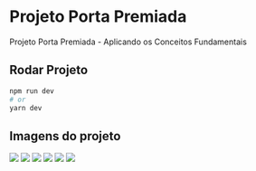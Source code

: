 # Projeto Porta Premiada

Projeto Porta Premiada - Aplicando os Conceitos Fundamentais


## Rodar Projeto

```bash
npm run dev
# or
yarn dev
```

## Imagens do projeto

<img src="https://i.imgur.com/gzhwKgw.png" />
<img src="https://i.imgur.com/WEiVyMY.png" />
<img src="https://i.imgur.com/BMGFCw1.png" />
<img src="https://i.imgur.com/WEiVyMY.png" />
<img src="https://i.imgur.com/WclP0xP.png" />
<img src="https://i.imgur.com/Vg24DAP.png" />

